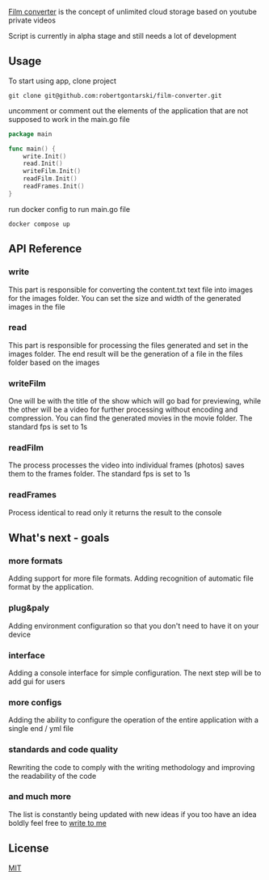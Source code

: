 [Film converter](https://github.com/robertgontarski/film-converter) is the concept of unlimited cloud storage based on youtube private videos

Script is currently in alpha stage and still needs a lot of development

## Usage

To start using app, clone project

```shell
git clone git@github.com:robertgontarski/film-converter.git
```

uncomment or comment out the elements of the application that are not supposed to work in the main.go file

```go
package main

func main() {
	write.Init()
	read.Init()
	writeFilm.Init()
	readFilm.Init()
	readFrames.Init()
}
```

run docker config to run main.go file

```shell
docker compose up
```

## API Reference

### write

This part is responsible for converting the content.txt text file into images for the images folder. You can set the size and width of the generated images in the file

### read 

This part is responsible for processing the files generated and set in the images folder. The end result will be the generation of a file in the files folder based on the images

### writeFilm

One will be with the title of the show which will go bad for previewing, while the other will be a video for further processing without encoding and compression. You can find the generated movies in the movie folder. The standard fps is set to 1s

### readFilm

The process processes the video into individual frames (photos) saves them to the frames folder. The standard fps is set to 1s

### readFrames

Process identical to read only it returns the result to the console 

## What's next - goals

### more formats 

Adding support for more file formats. Adding recognition of automatic file format by the application. 

### plug&paly 

Adding environment configuration so that you don't need to have it on your device 

### interface

Adding a console interface for simple configuration. The next step will be to add gui for users 

### more configs

Adding the ability to configure the operation of the entire application with a single end / yml file

### standards and code quality 

Rewriting the code to comply with the writing methodology and improving the readability of the code

### and much more 

The list is constantly being updated with new ideas if you too have an idea boldly feel free to [write to me ](https://www.linkedin.com/in/robert-gontarski/)

## License

[MIT](LICENSE)